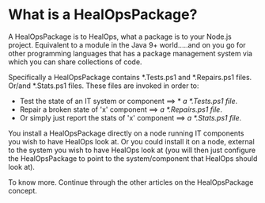 # What is a HealOpsPackage?

A HealOpsPackage is to HealOps, what a package is to your Node.js project. Equivalent to a module in the Java 9+ world.....and on you go for other programming languages that has a package management system via which you can share collections of code.

Specifically a HealOpsPackage contains *.Tests.ps1 and *.Repairs.ps1 files. Or/and *.Stats.ps1 files. These files are invoked in order to:

* Test the state of an IT system or component ==> * _a *.Tests.ps1 file_.
* Repair a broken state of 'x' component ==> _a *.Repairs.ps1 file_.
* Or simply just report the stats of 'x' component ==> _a *.Stats.ps1 file_.

You install a HealOpsPackage directly on a node running IT components you wish to have HealOps look at. Or you could install it on a node, external to the system you wish to have HealOps look at (you will then just configure the HealOpsPackage to point to the system/component that HealOps should look at).

To know more. Continue through the other articles on the HealOpsPackage concept.